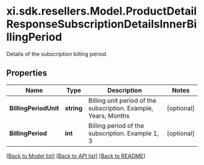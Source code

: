 # xi.sdk.resellers.Model.ProductDetailResponseSubscriptionDetailsInnerBillingPeriod
Details of the subscription billing period. 

## Properties

Name | Type | Description | Notes
------------ | ------------- | ------------- | -------------
**BillingPeriodUnit** | **string** | Billing unit period of the subscription. Example, Years, Months | [optional] 
**BillingPeriod** | **int** | Billing period of the subscription. Example 1, 3 | [optional] 

[[Back to Model list]](../README.md#documentation-for-models) [[Back to API list]](../README.md#documentation-for-api-endpoints) [[Back to README]](../README.md)

